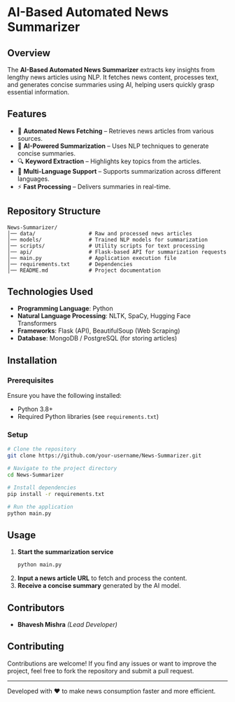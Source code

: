# AI-Based Automated News Summarizer

## Overview
The **AI-Based Automated News Summarizer** extracts key insights from lengthy news articles using NLP. It fetches news content, processes text, and generates concise summaries using AI, helping users quickly grasp essential information.

## Features
- 📰 **Automated News Fetching** – Retrieves news articles from various sources.
- 🤖 **AI-Powered Summarization** – Uses NLP techniques to generate concise summaries.
- 🔍 **Keyword Extraction** – Highlights key topics from the articles.
- 🔄 **Multi-Language Support** – Supports summarization across different languages.
- ⚡ **Fast Processing** – Delivers summaries in real-time.

## Repository Structure
```
News-Summarizer/
│── data/                 # Raw and processed news articles
│── models/               # Trained NLP models for summarization
│── scripts/              # Utility scripts for text processing
│── api/                  # Flask-based API for summarization requests
│── main.py               # Application execution file
│── requirements.txt      # Dependencies
│── README.md             # Project documentation
```

## Technologies Used
- **Programming Language**: Python
- **Natural Language Processing**: NLTK, SpaCy, Hugging Face Transformers
- **Frameworks**: Flask (API), BeautifulSoup (Web Scraping)
- **Database**: MongoDB / PostgreSQL (for storing articles)

## Installation
### Prerequisites
Ensure you have the following installed:
- Python 3.8+
- Required Python libraries (see `requirements.txt`)

### Setup
```bash
# Clone the repository
git clone https://github.com/your-username/News-Summarizer.git

# Navigate to the project directory
cd News-Summarizer

# Install dependencies
pip install -r requirements.txt

# Run the application
python main.py
```

## Usage
1. **Start the summarization service**
   ```bash
   python main.py
   ```
2. **Input a news article URL** to fetch and process the content.
3. **Receive a concise summary** generated by the AI model.

## Contributors
- **Bhavesh Mishra** *(Lead Developer)*

## Contributing
Contributions are welcome! If you find any issues or want to improve the project, feel free to fork the repository and submit a pull request.

---
Developed with ❤️ to make news consumption faster and more efficient.
